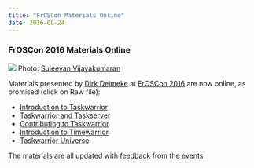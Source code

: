 ```yaml
---
title: "FrOSCon Materials Online"
date: 2016-08-24
---
```


### FrOSCon 2016 Materials Online 

![](/images/froscon.jpg)
Photo: [Sujeevan Vijayakumaran](https://twitter.com/svijee)

Materials presented by [Dirk Deimeke](https://www.deimeke.net/dirk/blog) at [FrOSCon 2016](https://www.froscon.de) are now online, as promised (click on Raw file):

- [Introduction to Taskwarrior](https://github.com/GothenburgBitFactory/guides/blob/master/20160821_de_froscon-Introduction_to_Taskwarrior/tw-froscon16_introtw.pdf)
- [Taskwarrior and Taskserver](https://github.com/GothenburgBitFactory/guides/blob/master/20160820_de_froscon-Taskwarrior_and_Taskserver/tw-froscon16_tw+td.pdf)
- [Contributing to Taskwarrior](https://github.com/GothenburgBitFactory/guides/blob/master/20160820_de_froscon-Contributing_to_Taskwarrior/tw-froscon16_contribtw.pdf)
- [Introduction to Timewarrior](https://github.com/GothenburgBitFactory/guides/blob/master/20160820_de_froscon-Introduction_to_Timewarrior/tw-froscon16_introtimew.pdf)
- [Taskwarrior Universe](https://github.com/GothenburgBitFactory/guides/blob/master/20160820_de_froscon-Taskwarrior_Universe/tw-froscon16_twuniverse.pdf)

The materials are all updated with feedback from the events.
